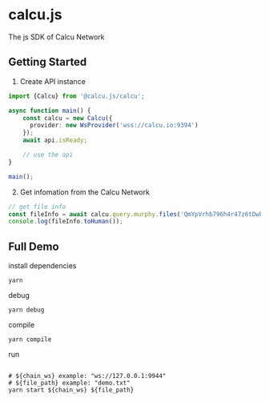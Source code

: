 # calcu.js

The js SDK of Calcu Network

## Getting Started

1. Create API instance

```ts
import {Calcu} from '@calcu.js/calcu';

async function main() {
    const calcu = new Calcu({
      provider: new WsProvider('wss://calcu.io:9394')
    });
    await api.isReady;

    // use the api 
}

main();
```

2. Get infomation from the Calcu Network

```ts
// get file info
const fileInfo = await calcu.query.murphy.files('QmYpVrhb796h4r47z6tDwbbg3yyU28y9SJKcxitWC5s5Ko');
console.log(fileInfo.toHuman());
```




## Full Demo

install dependencies

```shell
yarn
```

debug

```shell
yarn debug
```


compile

```shell
yarn compile
```


run

```shell

# ${chain_ws} example: "ws://127.0.0.1:9944"
# ${file_path} example: "demo.txt"
yarn start ${chain_ws} ${file_path}
```